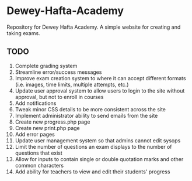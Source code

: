 # Dewey-Hafta-Academy
Repository for Dewey Hafta Academy. A simple website for creating and taking exams. 

TODO
----

1. Complete grading system
2. Streamline error/success messages
3. Improve exam creation system to where it can accept different formats (i.e. images, time limits, multiple attempts, etc.)
4. Update user approval system to allow users to login to the site without approval, but not to enroll in courses
5. Add notifications
6. Tweak minor CSS details to be more consistent across the site
7. Implement administrator ability to send emails from the site
8. Create new progress.php page
9. Create new print.php page
10. Add error pages
11. Update user management system so that admins cannot edit sysops
12. Limit the number of questions an exam displays to the number of questions that exist
13. Allow for inputs to contain single or double quotation marks and other common characters
14. Add ability for teachers to view and edit their students' progress
